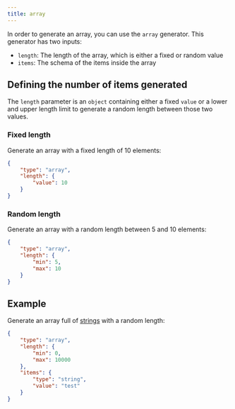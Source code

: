 ```yaml
---
title: array
---
```


In order to generate an array, you can use the `array` generator.
This generator has two inputs:

* `length`: The length of the array, which is either a fixed or random value
* `items`: The schema of the items inside the array

## Defining the number of items generated

The `length` parameter is an `object` containing either a fixed `value`
or a lower and upper length limit to generate a random length between those two values.

### Fixed length

Generate an array with a fixed length of 10 elements:

```json
{
    "type": "array",
    "length": {
        "value": 10
    }
}
```

### Random length

Generate an array with a random length between 5 and 10 elements:

```json
{
    "type": "array",
    "length": {
        "min": 5,
        "max": 10
    }
}
```

## Example

Generate an array full of [strings](string) with a random length:

```json
{
    "type": "array",
    "length": {
        "min": 0,
        "max": 10000
    },
    "items": {
        "type": "string",
        "value": "test"
    }
}
```
